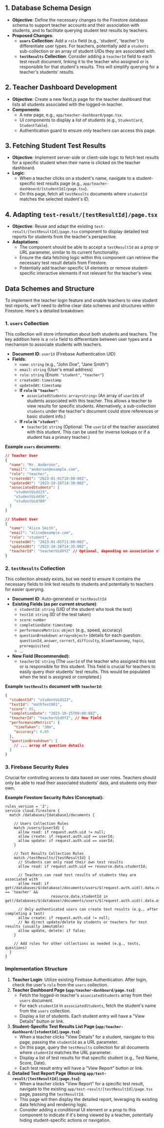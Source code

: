 
## 1. Database Schema Design

- **Objective**: Define the necessary changes to the Firestore database schema to support teacher accounts and their association with students, and to facilitate querying student test results by teachers.
- **Proposed Changes**:
    - **`users` Collection**: Add a `role` field (e.g., 'student', 'teacher') to differentiate user types. For teachers, potentially add a `students` sub-collection or an array of student UIDs they are associated with.
    - **`testResults` Collection**: Consider adding a `teacherId` field to each test result document, linking it to the teacher who assigned or is responsible for that student's results. This will simplify querying for a teacher's students' results.

## 2. Teacher Dashboard Development

- **Objective**: Create a new Next.js page for the teacher dashboard that lists all students associated with the logged-in teacher.
- **Components**:
    - A new page, e.g., `app/teacher-dashboard/page.tsx`.
    - UI components to display a list of students (e.g., `StudentCard`, `StudentTable`).
    - Authentication guard to ensure only teachers can access this page.

## 3. Fetching Student Test Results

- **Objective**: Implement server-side or client-side logic to fetch test results for a specific student when their name is clicked on the teacher dashboard.
- **Logic**:
    - When a teacher clicks on a student's name, navigate to a student-specific test results page (e.g., `app/teacher-dashboard/[studentId]/page.tsx`).
    - On this page, fetch all `testResults` documents where `studentId` matches the selected student's ID.

## 4. Adapting `test-result/[testResultId]/page.tsx`

- **Objective**: Reuse and adapt the existing `test-result/[testResultId]/page.tsx` component to display detailed test reports for students from the teacher's perspective.
- **Adaptations**:
    - The component should be able to accept a `testResultId` as a prop or URL parameter, similar to its current functionality.
    - Ensure the data fetching logic within this component can retrieve the necessary test result details from Firestore.
    - Potentially add teacher-specific UI elements or remove student-specific interactive elements if not relevant for the teacher's view.
    
## Data Schemes and Structure

To implement the teacher login feature and enable teachers to view student test reports, we'll need to define clear data schemes and structures within Firestore. Here's a detailed breakdown:

### 1. `users` Collection

This collection will store information about both students and teachers. The key addition here is a `role` field to differentiate between user types and a mechanism to associate students with teachers.

-   **Document ID**: `userId` (Firebase Authentication UID)
-   **Fields**:
    -   `name`: `string` (e.g., "John Doe", "Jane Smith")
    -   `email`: `string` (User's email address)
    -   `role`: `string` (Enum: `"student"`, `"teacher"`)
    -   `createdAt`: `timestamp`
    -   `updatedAt`: `timestamp`
    -   **If `role` is `"teacher"`**:
        -   `associatedStudents`: `array<string>` (An array of `userId`s of students associated with this teacher. This allows a teacher to view results for specific students. Alternatively, a sub-collection `students` under the teacher's document could store references or basic student info.)
    -   **If `role` is `"student"`**:
        -   `teacherId`: `string` (Optional: The `userId` of the teacher associated with this student. This can be used for inverse lookups or if a student has a primary teacher.)

**Example `users` documents:**

```json
// Teacher User
{
  "name": "Mr. Anderson",
  "email": "anderson@example.com",
  "role": "teacher",
  "createdAt": "2023-01-01T10:00:00Z",
  "updatedAt": "2023-10-26T14:30:00Z",
  "associatedStudents": [
    "studentUid123",
    "studentUid456",
    "studentUid789"
  ]
}

// Student User
{
  "name": "Alice Smith",
  "email": "alice@example.com",
  "role": "student",
  "createdAt": "2023-01-05T11:00:00Z",
  "updatedAt": "2023-10-26T14:35:00Z",
  "teacherId": "teacherUidXYZ" // Optional, depending on association strategy
}
```

### 2. `testResults` Collection

This collection already exists, but we need to ensure it contains the necessary fields to link test results to students and potentially to teachers for easier querying.

-   **Document ID**: Auto-generated or `testResultId`
-   **Existing Fields (as per current structure)**:
    -   `studentId`: `string` (UID of the student who took the test)
    -   `testId`: `string` (ID of the test taken)
    -   `score`: `number`
    -   `completionDate`: `timestamp`
    -   `performanceMetrics`: `object` (e.g., speed, accuracy)
    -   `questionBreakdown`: `array<object>` (details for each question: `questionId`, `answer`, `correct`, `difficulty`, `bloomTaxonomy`, `topic`, `prerequisites`)
    -   ...
-   **New Field (Recommended)**:
    -   `teacherId`: `string` (The `userId` of the teacher who assigned this test or is responsible for this student. This field is crucial for teachers to easily query *their* students' test results. This would be populated when the test is assigned or completed.)

**Example `testResults` document with `teacherId`:**

```json
{
  "studentId": "studentUid123",
  "testId": "mathTest001",
  "score": 85,
  "completionDate": "2023-10-25T09:00:00Z",
  "teacherId": "teacherUidXYZ", // New field
  "performanceMetrics": {
    "timeTaken": "30m",
    "accuracy": 0.85
  },
  "questionBreakdown": [
    // ... array of question details
  ]
}
```

### 3. Firebase Security Rules

Crucial for controlling access to data based on user roles. Teachers should only be able to read their associated students' data, and students only their own.

**Example Firestore Security Rules (Conceptual):**

```firestore
rules_version = '2';
service cloud.firestore {
  match /databases/{database}/documents {

    // Users Collection Rules
    match /users/{userId} {
      allow read: if request.auth.uid != null;
      allow create: if request.auth.uid == userId;
      allow update: if request.auth.uid == userId;
    }

    // Test Results Collection Rules
    match /testResults/{testResultId} {
      // Students can only read their own test results
      allow read: if request.auth.uid == resource.data.studentId;

      // Teachers can read test results of students they are associated with
      allow read: if get(/databases/$(database)/documents/users/$(request.auth.uid)).data.role == 'teacher' &&
                     resource.data.studentId in get(/databases/$(database)/documents/users/$(request.auth.uid)).data.associatedStudents;

      // Only authenticated users can create test results (e.g., after completing a test)
      allow create: if request.auth.uid != null;
      // No direct update/delete by students or teachers for test results (usually immutable)
      allow update, delete: if false;
    }

    // Add rules for other collections as needed (e.g., tests, questions)
  }
}
```

### Implementation Structure

1.  **Teacher Login**: Utilize existing Firebase Authentication. After login, check the user's `role` from the `users` collection.
2.  **Teacher Dashboard Page (`app/teacher-dashboard/page.tsx`)**:
    *   Fetch the logged-in teacher's `associatedStudents` array from their `users` document.
    *   For each `studentId` in `associatedStudents`, fetch the student's name from the `users` collection.
    *   Display a list of students. Each student entry will have a "View Details" button or link.
3.  **Student-Specific Test Results List Page (`app/teacher-dashboard/[studentId]/page.tsx`)**:
    *   When a teacher clicks "View Details" for a student, navigate to this page, passing the `studentId` as a URL parameter.
    *   On this page, query the `testResults` collection for all documents where `studentId` matches the URL parameter.
    *   Display a list of test results for that specific student (e.g., Test Name, Score, Date).
    *   Each test result entry will have a "View Report" button or link.
4.  **Detailed Test Report Page (Reusing `app/test-result/[testResultId]/page.tsx`)**:
    *   When a teacher clicks "View Report" for a specific test result, navigate to the existing `app/test-result/[testResultId]/page.tsx` page, passing the `testResultId`.
    *   This page will then display the detailed report, leveraging its existing data fetching and rendering logic.
    *   Consider adding a conditional UI element or a prop to this component to indicate if it's being viewed by a teacher, potentially hiding student-specific actions or navigation.